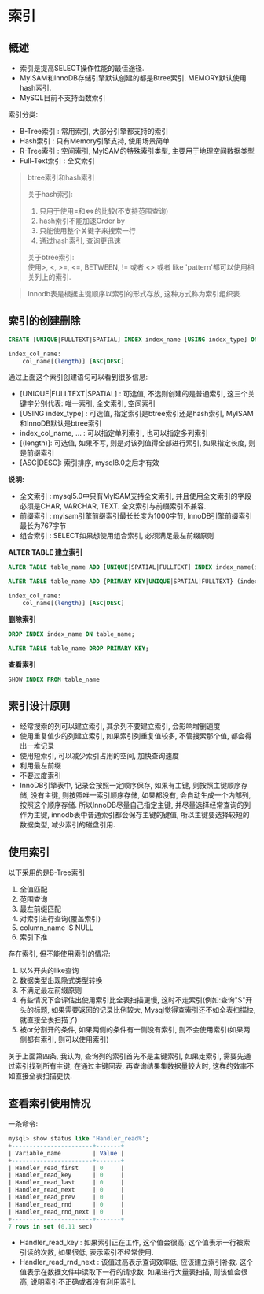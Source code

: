 # 索引

## 概述

* 索引是提高SELECT操作性能的最佳途径.
* MyISAM和InnoDB存储引擎默认创建的都是Btree索引. MEMORY默认使用hash索引.
* MySQL目前不支持函数索引

索引分类:

 * B-Tree索引 : 常用索引, 大部分引擎都支持的索引
 * Hash索引 : 只有Memory引擎支持, 使用场景简单
 * R-Tree索引 : 空间索引, MyISAM的特殊索引类型, 主要用于地理空间数据类型
 * Full-Text索引 : 全文索引

> btree索引和hash索引    
> 
> 关于hash索引:    
> 1. 只用于使用=和<=>的比较(不支持范围查询)    
> 2. hash索引不能加速Order by    
> 3. 只能使用整个关键字来搜索一行    
> 4. 通过hash索引, 查询更迅速    
> 
> 关于btree索引:    
>  使用>, <, >=, <=, BETWEEN, != 或者 <> 或者 like 'pattern'都可以使用相关列上的索引.


> Innodb表是根据主键顺序以索引的形式存放, 这种方式称为索引组织表.

## 索引的创建删除

```sql
CREATE [UNIQUE|FULLTEXT|SPATIAL] INDEX index_name [USING index_type] ON tbl_name(index_col_name, ...);

index_col_name:
    col_name[(length)] [ASC|DESC]
```

通过上面这个索引创建语句可以看到很多信息:

* [UNIQUE|FULLTEXT|SPATIAL] : 可选值, 不选则创建的是普通索引, 这三个关键字分别代表: 唯一索引, 全文索引, 空间索引
* [USING index_type] : 可选值, 指定索引是btree索引还是hash索引, MyISAM和InnoDB默认是btree索引
* index\_col\_name, ... : 可以指定单列索引, 也可以指定多列索引
* [(length)]: 可选值, 如果不写, 则是对该列值得全部进行索引, 如果指定长度, 则是前缀索引
* [ASC|DESC]: 索引排序, mysql8.0之后才有效

**说明:**

* 全文索引 : mysql5.0中只有MyISAM支持全文索引, 并且使用全文索引的字段必须是CHAR, VARCHAR, TEXT. 全文索引与前缀索引不兼容.
* 前缀索引 : myisam引擎前缀索引最长长度为1000字节, InnoDB引擎前缀索引最长为767字节
* 组合索引 : SELECT如果想使用组合索引, 必须满足最左前缀原则

**ALTER TABLE 建立索引**

```sql
ALTER TABLE table_name ADD [UNIQUE|SPATIAL|FULLTEXT] INDEX index_name(index_col_name, ...) [USING index_type];

ALTER TABLE table_name ADD {PRIMARY KEY|UNIQUE|SPATIAL|FULLTEXT} (index_col_name, ...)

index_col_name:
    col_name[(length)] [ASC|DESC]
```

**删除索引**

```sql
DROP INDEX index_name ON table_name;

ALTER TABLE table_name DROP PRIMARY KEY;
```

**查看索引**

```sql
SHOW INDEX FROM table_name
```

## 索引设计原则

* 经常搜索的列可以建立索引, 其余列不要建立索引, 会影响增删速度
* 使用重复值少的列建立索引, 如果索引列重复值较多, 不管搜索那个值, 都会得出一堆记录
* 使用短索引, 可以减少索引占用的空间, 加快查询速度
* 利用最左前缀
* 不要过度索引
* InnoDB引擎表中, 记录会按照一定顺序保存, 如果有主键, 则按照主键顺序存储, 没有主键, 则按照唯一索引顺序存储, 如果都没有, 会自动生成一个内部列, 按照这个顺序存储. 所以InnoDB尽量自己指定主键, 并尽量选择经常查询的列作为主键, innodb表中普通索引都会保存主键的键值, 所以主键要选择较短的数据类型, 减少索引的磁盘引用.


## 使用索引

以下采用的是B-Tree索引

1. 全值匹配
2. 范围查询
3. 最左前缀匹配
4. 对索引进行查询(覆盖索引)
5. column\_name IS NULL
6. 索引下推

存在索引, 但不能使用索引的情况:

1. 以%开头的like查询
2. 数据类型出现隐式类型转换
3. 不满足最左前缀原则
4. 有些情况下会评估出使用索引比全表扫描更慢, 这时不走索引(例如:查询"S"开头的标题, 如果需要返回的记录比例较大, Mysql觉得查索引还不如全表扫描快, 就直接全表扫描了)
5. 被or分割开的条件, 如果两侧的条件有一侧没有索引, 则不会使用索引(如果两侧都有索引, 则可以使用索引)

关于上面第四条, 我认为, 查询列的索引首先不是主键索引, 如果走索引, 需要先通过索引找到所有主键, 在通过主键回表, 再查询结果集数据量较大时, 这样的效率不如直接全表扫描更快.

## 查看索引使用情况

一条命令:

```sql
mysql> show status like 'Handler_read%';
+-----------------------+-------+
| Variable_name         | Value |
+-----------------------+-------+
| Handler_read_first    | 0     |
| Handler_read_key      | 0     |
| Handler_read_last     | 0     |
| Handler_read_next     | 0     |
| Handler_read_prev     | 0     |
| Handler_read_rnd      | 0     |
| Handler_read_rnd_next | 0     |
+-----------------------+-------+
7 rows in set (0.11 sec)
```

* Handler\_read\_key : 如果索引正在工作, 这个值会很高; 这个值表示一行被索引读的次数, 如果很低, 表示索引不经常使用.
* Handler\_read\_rnd\_next : 该值过高表示查询效率低, 应该建立索引补救. 这个值表示在数据文件中读取下一行的请求数. 如果进行大量表扫描, 则该值会很高, 说明索引不正确或者没有利用索引.